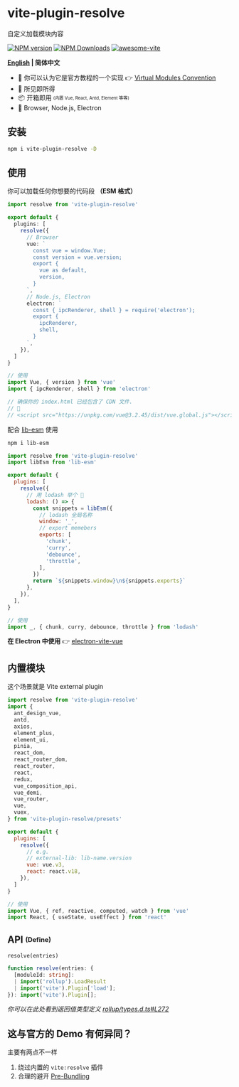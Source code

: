 # vite-plugin-resolve

自定义加载模块内容

[![NPM version](https://img.shields.io/npm/v/vite-plugin-resolve.svg)](https://npmjs.org/package/vite-plugin-resolve)
[![NPM Downloads](https://img.shields.io/npm/dm/vite-plugin-resolve.svg?style=flat)](https://npmjs.org/package/vite-plugin-resolve)
[![awesome-vite](https://awesome.re/badge.svg)](https://github.com/vitejs/awesome-vite)

**[English](https://github.com/vite-plugin/vite-plugin-resolve#readme) | 简体中文**

- 🤔 你可以认为它是官方教程的一个实现 👉 [Virtual Modules Convention](https://vitejs.dev/guide/api-plugin.html#virtual-modules-convention)
- 🌱 所见即所得
- 📦 开箱即用 <sub><sup>(内置 Vue, React, Antd, Element 等等)</sup></sub>
- 🚀 Browser, Node.js, Electron

## 安装

```bash
npm i vite-plugin-resolve -D
```

## 使用

你可以加载任何你想要的代码段 **（ESM 格式）**

```ts
import resolve from 'vite-plugin-resolve'

export default {
  plugins: [
    resolve({
      // Browser
      vue: `
        const vue = window.Vue;
        const version = vue.version;
        export {
          vue as default,
          version,
        }
      `,
      // Node.js, Electron
      electron: `
        const { ipcRenderer, shell } = require('electron');
        export {
          ipcRenderer,
          shell,
        }
      `,
    }),
  ]
}

// 使用
import Vue, { version } from 'vue'
import { ipcRenderer, shell } from 'electron'

// 确保你的 index.html 已经包含了 CDN 文件.
// 🌰
// <script src="https://unpkg.com/vue@3.2.45/dist/vue.global.js"></script>
```

配合 [lib-esm](https://www.npmjs.com/package/lib-esm) 使用

```sh
npm i lib-esm
```

```js
import resolve from 'vite-plugin-resolve'
import libEsm from 'lib-esm'

export default {
  plugins: [
    resolve({
      // 用 lodash 举个 🌰
      lodash: () => {
        const snippets = libEsm({
          // lodash 全局名称
          window: '_',
          // export memebers
          exports: [
            'chunk',
            'curry',
            'debounce',
            'throttle',
          ],
        })
        return `${snippets.window}\n${snippets.exports}`
      },
    }),
  ],
}

// 使用
import _, { chunk, curry, debounce, throttle } from 'lodash'
```

**在 Electron 中使用** 👉 [electron-vite-vue](https://github.com/electron-vite/electron-vite-vue/blob/main/packages/renderer/vite.config.ts)

## 内置模块

这个场景就是 Vite external plugin

```js
import resolve from 'vite-plugin-resolve'
import {
  ant_design_vue,
  antd,
  axios,
  element_plus,
  element_ui,
  pinia,
  react_dom,
  react_router_dom,
  react_router,
  react,
  redux,
  vue_composition_api,
  vue_demi,
  vue_router,
  vue,
  vuex,
} from 'vite-plugin-resolve/presets'

export default {
  plugins: [
    resolve({
      // e.g.
      // external-lib: lib-name.version
      vue: vue.v3,
      react: react.v18,
    }),
  ]
}

// 使用
import Vue, { ref, reactive, computed, watch } from 'vue'
import React, { useState, useEffect } from 'react'
```

## API <sub><sup>(Define)</sup></sub>

`resolve(entries)`

```ts
function resolve(entries: {
  [moduleId: string]:
  | import('rollup').LoadResult
  | import('vite').Plugin['load'];
}): import('vite').Plugin[];
```

*你可以在此处看到返回值类型定义 [rollup/types.d.ts#L272](https://github.com/rollup/rollup/blob/b8315e03f9790d610a413316fbf6d565f9340cab/src/rollup/types.d.ts#L272)*

## 这与官方的 Demo 有何异同？

主要有两点不一样

1. 绕过内置的 `vite:resolve` 插件
2. 合理的避开 [Pre-Bundling](https://vitejs.dev/guide/dep-pre-bundling.html)
